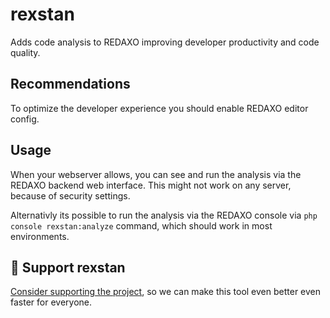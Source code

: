rexstan
=======

Adds code analysis to REDAXO improving developer productivity and code quality.

## Recommendations

To optimize the developer experience you should enable REDAXO editor config.

## Usage

When your webserver allows, you can see and run the analysis via the REDAXO backend web interface.
This might not work on any server, because of security settings.

Alternativly its possible to run the analysis via the REDAXO console via `php console rexstan:analyze` command, which should work in most environments.

## 💌 Support rexstan

[Consider supporting the project](https://github.com/sponsors/staabm), so we can make this tool even better even faster for everyone.


